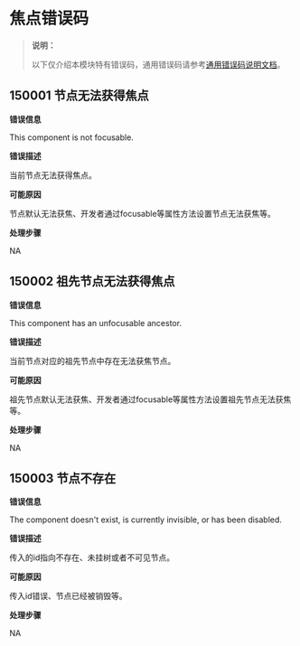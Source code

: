 # 焦点错误码

> **说明：**
>
> 以下仅介绍本模块特有错误码，通用错误码请参考[通用错误码说明文档](../errorcode-universal.md)。

## 150001 节点无法获得焦点

**错误信息**

This component is not focusable.

**错误描述**

当前节点无法获得焦点。

**可能原因**

节点默认无法获焦、开发者通过focusable等属性方法设置节点无法获焦等。

**处理步骤**

NA

## 150002 祖先节点无法获得焦点

**错误信息**

This component has an unfocusable ancestor.

**错误描述**

当前节点对应的祖先节点中存在无法获焦节点。

**可能原因**

祖先节点默认无法获焦、开发者通过focusable等属性方法设置祖先节点无法获焦等。

**处理步骤**

NA

## 150003 节点不存在

**错误信息**

The component doesn't exist, is currently invisible, or has been disabled.

**错误描述**

传入的id指向不存在、未挂树或者不可见节点。

**可能原因**

传入id错误、节点已经被销毁等。

**处理步骤**

NA
